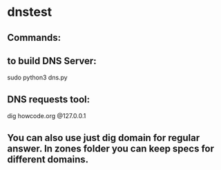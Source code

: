 # dnstest

## Commands:

## to build DNS Server:
sudo python3 dns.py

## DNS requests tool:
dig howcode.org @127.0.0.1

## You can also use just dig domain for regular answer. In zones folder you can keep specs for different domains.
